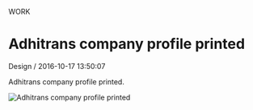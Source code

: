 <p class="type">WORK</p>

# Adhitrans company profile printed

<p class="meta">Design  /  2016-10-17 13:50:07</p>

Adhitrans company profile printed.

![Adhitrans company profile printed](https://farooq-agent.web.app/assets/images/works/large/adhitrans-company-profile-printed.jpg)
